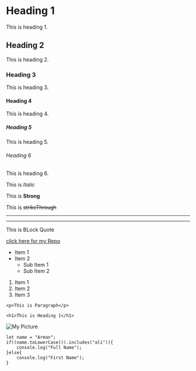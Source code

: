 
<!-- Headings -->
# Heading 1
This is heading 1.

## Heading 2
This is heading 2.

### Heading 3
This is heading 3.

#### Heading 4
This is heading 4.

##### Heading 5
This is heading 5.

###### Heading 6
This is heading 6.

<!-- Italic -->
This is *Italic*

<!-- Strong -->
This is **Strong**

<!-- Strike through -->
This is ~~strikeThrough~~

<!-- Horizontal Rule -->
---
---

<!-- Block Quote -->
This is BLock Quote

<!-- Links -->
[click here for my Repo](https://github.com/ArmanAli-99)

<!-- UL -->

* Item 1
* Item 2
    * Sub Item 1
    * Sub Item 2

<!-- OL -->

1. Item 1
1. Item 2
1. Item 3

<!-- Inline code block -->
`<p>This is Paragraph</p>`

`<h1>This is Heading 1</h1>`

<!-- Insert Image -->
![My Picture](https://avatars.githubusercontent.com/u/98733838?v=4)

<!-- code block -->
```
let name = "Arman";
if((name.toLowerCase()).includes("ali")){
    console.log("Full Name");
}else{
    console.log("First Name");
}

```